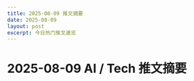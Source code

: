 ```yaml
---
title: 2025-08-09 推文摘要
date: 2025-08-09
layout: post
excerpt: 今日热门推文速览
---
```


# 2025-08-09 AI / Tech 推文摘要

